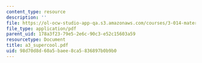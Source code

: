 ```yaml
---
content_type: resource
description: ''
file: https://ol-ocw-studio-app-qa.s3.amazonaws.com/courses/3-014-materials-laboratory-fall-2006/98d70d8d60a5baee8ca5836897b0b9b0_a3_supercool.pdf
file_type: application/pdf
parent_uid: 178a3f23-79e5-2e6c-90c3-e52c15603a59
resourcetype: Document
title: a3_supercool.pdf
uid: 98d70d8d-60a5-baee-8ca5-836897b0b9b0
---
```

